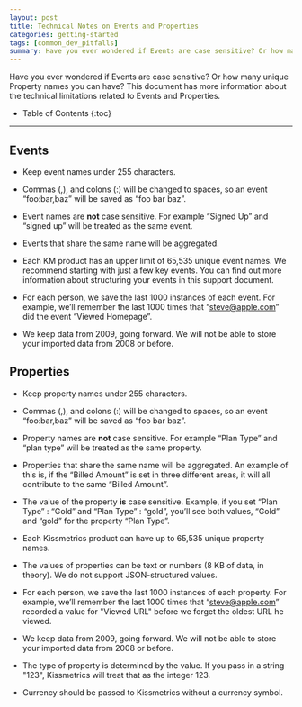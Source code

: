 ```yaml
---
layout: post
title: Technical Notes on Events and Properties
categories: getting-started
tags: [common_dev_pitfalls]
summary: Have you ever wondered if Events are case sensitive? Or how many unique Property names you can have? This document has more information about the technical limitations related to Events and Properties.
---
```

Have you ever wondered if Events are case sensitive? Or how many unique Property names you can have? This document has more information about the technical limitations related to Events and Properties.

* Table of Contents
{:toc}
* * *

## Events

* Keep event names under 255 characters. 

* Commas (,), and colons (:) will be changed to spaces, so an event “foo:bar,baz” will be saved as “foo bar baz”.

* Event names are **not** case sensitive. For example “Signed Up” and “signed up” will be treated as the same event. 

* Events that share the same name will be aggregated.

* Each KM product has an upper limit of 65,535 unique event names. We recommend starting with just a few key events. You can find out more information about structuring your events in this support document.

* For each person, we save the last 1000 instances of each event. For example, we’ll remember the last 1000 times that “steve@apple.com” did the event “Viewed Homepage”.

* We keep data from 2009, going forward. We will not be able to store your imported data from 2008 or before.


## Properties

* Keep property names under 255 characters. 

* Commas (,), and colons (:) will be changed to spaces, so an event “foo:bar,baz” will be saved as “foo bar baz”.

* Property names are **not** case sensitive. For example “Plan Type” and “plan type” will be treated as the same property. 

* Properties that share the same name will be aggregated. An example of this is, if the “Billed Amount” is set in three different areas, it will all contribute to the same “Billed Amount”.

* The value of the property **is** case sensitive. Example, if you set “Plan Type” : “Gold” and “Plan Type” : “gold”, you’ll see both values, “Gold” and “gold” for the property “Plan Type”.

* Each Kissmetrics product can have up to 65,535 unique property names. 

* The values of properties can be text or numbers (8 KB of data, in theory). We do not support JSON-structured values.

* For each person, we save the last 1000 instances of each property. For example, we’ll remember the last 1000 times that “steve@apple.com” recorded a value for "Viewed URL" before we forget the oldest URL he viewed. 

* We keep data from 2009, going forward. We will not be able to store your imported data from 2008 or before.

* The type of property is determined by the value. If you pass in a string "123", Kissmetrics will treat that as the integer 123.

* Currency should be passed to Kissmetrics without a currency symbol.

